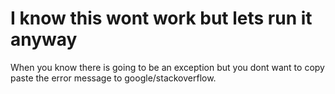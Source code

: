 # I know this wont work but lets run it anyway

When you know there is going to be an exception but you dont want to copy paste the error message to google/stackoverflow.
